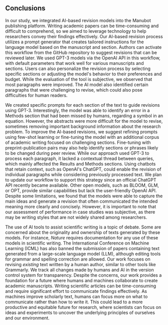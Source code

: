 ## Conclusions

In our study, we integrated AI-based revision models into the Manubot publishing platform.
Writing academic papers can be time-consuming and difficult to comprehend, so we aimed to leverage technology to help researchers convey their findings effectively.
Our AI-based revision process utilizes a prompt generator that creates tailored instructions for the language model based on the manuscript and section.
Authors can activate this workflow from the GitHub repository to suggest revisions that can be reviewed later.
We used GPT-3 models via the OpenAI API in this workflow, with default parameters that work well for various manuscripts and sections.
Users can also personalize the revision process by selecting specific sections or adjusting the model's behavior to their preferences and budget.
While the evaluation of the tool is subjective, we observed that most paragraphs were improved.
The AI model also identified certain paragraphs that were challenging to revise, which could also pose difficulties for human readers.


We created specific prompts for each section of the text to guide revisions using GPT-3.
Interestingly, the model was able to identify an error in a Methods section that had been missed by humans, regarding a symbol in an equation.
However, the abstracts were more difficult for the model to revise, sometimes removing important background information about the research problem.
To improve the AI-based revisions, we suggest refining prompts using few-shot learning or fine-tuning the model with an additional corpus of academic writing focused on challenging sections.
Fine-tuning with preprint-publication pairs may also help identify sections or phrases likely to be changed during peer review.
While our approach used GPT-3 to process each paragraph, it lacked a contextual thread between queries, which mainly affected the Results and Methods sections.
Using chatbots that retain context, such as OpenAI's ChatGPT, could enable the revision of individual paragraphs while considering previously processed text.
We plan to update our workflow to support this strategy since an official ChatGPT API recently became available.
Other open models, such as BLOOM, GLM, or OPT, provide similar capabilities but lack the user-friendly OpenAI API.
Despite some limitations, we found that the models were able to capture the main ideas and generate a revision that often communicated the intended meaning more clearly and concisely.
However, it is important to note that our assessment of performance in case studies was subjective, as there may be writing styles that are not widely shared among researchers.


The use of AI tools to assist scientific writing is a topic of debate.
Some are concerned about the originality and ownership of texts generated by these models.
For instance, *Nature* requires documentation for any use of these models in scientific writing.
The International Conference on Machine Learning (ICML) has also banned the submission of papers containing text generated from a large-scale language model (LLM), although editing tools for grammar and spelling correction are allowed.
Our work focuses on revising *existing* text written by a human author, similar to other tools like Grammarly.
We track all changes made by humans and AI in the version control system for transparency.
Despite the concerns, our work provides a foundation for a future where humans and machines collaborate to create academic manuscripts.
Writing scientific articles can be time-consuming and require significant effort to communicate findings effectively.
As machines improve scholarly text, humans can focus more on what to communicate rather than how to write it.
This could lead to a more productive and equitable future for research, where scientists can focus on ideas and experiments to uncover the underlying principles of ourselves and our environment.
